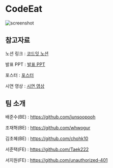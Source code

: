 # CodeEat

![screenshot](https://github.com/junsoopooh/junsoopooh.github.io/blob/master/project/project/image.png?raw=true)

## 참고자료 

노션 링크 : [코드잇 노션](https://www.notion.so/6-AlgoEat-627732bdb859410bb173f34f7d84330a)

발표 PPT : [발표 PPT](https://github.com/junsoopooh/junsoopooh.github.io/blob/master/project/project/codeeat_PPT.pdf)

포스터 : [포스터](https://github.com/junsoopooh/junsoopooh.github.io/blob/master/project/project/CodeEat_Poster.pdf)

시연 영상 : [시연 영상](https://drive.google.com/drive/folders/1EF5lpVpnaSRqlo7-A2ImtDPM1MCD8iqy)



## 팀 소개

배준수(BE) : https://github.com/junsoopooh

조재혁(BE) : https://github.com/whwogur

김초혜(BE) : https://github.com/chohk10

서준택(FE) : https://github.com/Taek222

서지원(FE) : https://github.com/unauthorized-401



